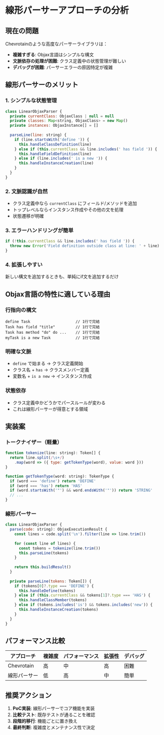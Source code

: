 # 線形パーサーアプローチの分析

## 現在の問題

Chevrotainのような高度なパーサーライブラリは：
- **複雑すぎる**: Objax言語はシンプルな構文
- **文脈依存の処理が困難**: クラス定義中の状態管理が難しい
- **デバッグが困難**: パーサーエラーの原因特定が複雑

## 線形パーサーのメリット

### 1. **シンプルな状態管理**
```javascript
class LinearObjaxParser {
  private currentClass: ObjaxClass | null = null
  private classes: Map<string, ObjaxClass> = new Map()
  private instances: ObjaxInstance[] = []
  
  parseLine(line: string) {
    if (line.startsWith('define ')) {
      this.handleClassDefinition(line)
    } else if (this.currentClass && line.includes(' has field ')) {
      this.handleFieldDefinition(line)
    } else if (line.includes(' is a new ')) {
      this.handleInstanceCreation(line)
    }
  }
}
```

### 2. **文脈認識が自然**
- クラス定義中なら `currentClass` にフィールド/メソッドを追加
- トップレベルならインスタンス作成やその他の文を処理
- 状態遷移が明確

### 3. **エラーハンドリングが簡単**
```javascript
if (!this.currentClass && line.includes(' has field ')) {
  throw new Error('Field definition outside class at line: ' + line)
}
```

### 4. **拡張しやすい**
新しい構文を追加するときも、単純にif文を追加するだけ

## Objax言語の特性に適している理由

### **行指向の構文**
```objax
define Task                    // 1行で完結
Task has field "title"         // 1行で完結  
Task has method "do" do ...    // 1行で完結
myTask is a new Task           // 1行で完結
```

### **明確な文脈**
- `define` で始まる → クラス定義開始
- クラス名 + `has` → クラスメンバー定義
- 変数名 + `is a new` → インスタンス作成

### **状態依存**
- クラス定義中かどうかでパースルールが変わる
- これは線形パーサーが得意とする領域

## 実装案

### トークナイザー（軽量）
```javascript
function tokenize(line: string): Token[] {
  return line.split(/\s+/)
    .map(word => ({ type: getTokenType(word), value: word }))
}

function getTokenType(word: string): TokenType {
  if (word === 'define') return 'DEFINE'
  if (word === 'has') return 'HAS'
  if (word.startsWith('"') && word.endsWith('"')) return 'STRING'
  // ...
}
```

### 線形パーサー
```javascript
class LinearObjaxParser {
  parse(code: string): ObjaxExecutionResult {
    const lines = code.split('\n').filter(line => line.trim())
    
    for (const line of lines) {
      const tokens = tokenize(line.trim())
      this.parseLine(tokens)
    }
    
    return this.buildResult()
  }
  
  private parseLine(tokens: Token[]) {
    if (tokens[0]?.type === 'DEFINE') {
      this.handleDefine(tokens)
    } else if (this.currentClass && tokens[1]?.type === 'HAS') {
      this.handleClassMember(tokens)
    } else if (tokens.includes('is') && tokens.includes('new')) {
      this.handleInstanceCreation(tokens)
    }
  }
}
```

## パフォーマンス比較

| アプローチ | 複雑度 | パフォーマンス | 拡張性 | デバッグ |
|-----------|--------|---------------|-------|----------|
| Chevrotain | 高 | 中 | 高 | 困難 |
| 線形パーサー | 低 | 高 | 中 | 簡単 |

## 推奨アクション

1. **PoC実装**: 線形パーサーでコア機能を実装
2. **比較テスト**: 既存テストが通ることを確認
3. **段階的移行**: 機能ごとに置き換え
4. **最終判断**: 複雑度とメンテナンス性で決定